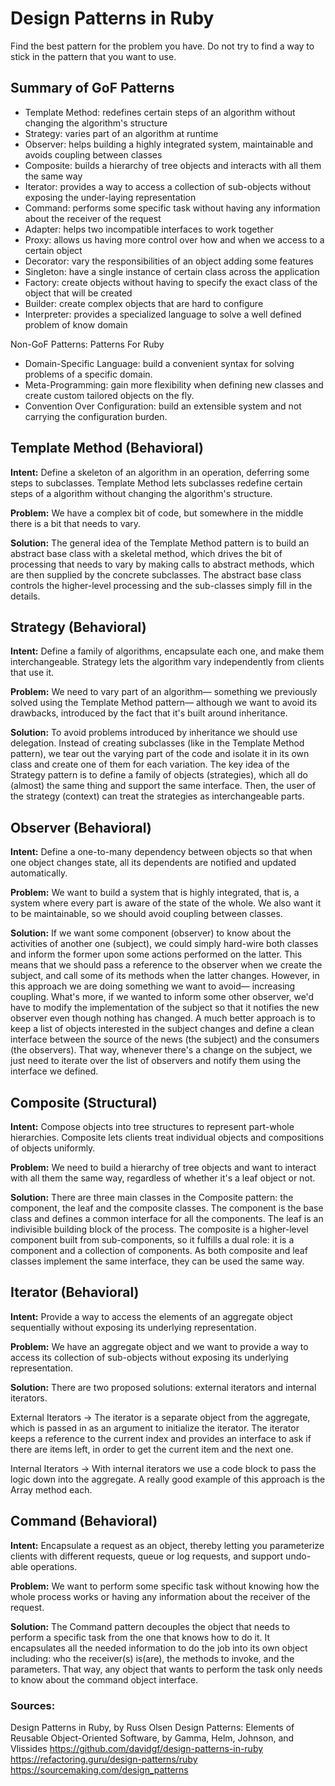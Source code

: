 # Design Patterns in Ruby
Find the best pattern for the problem you have. Do not try to find a way to stick in the pattern that you want to use.

## Summary of GoF Patterns
- Template Method: redefines certain steps of an algorithm without changing the algorithm's structure
- Strategy: varies part of an algorithm at runtime
- Observer: helps building a highly integrated system, maintainable and avoids coupling between classes
- Composite: builds a hierarchy of tree objects and interacts with all them the same way
- Iterator: provides a way to access a collection of sub-objects without exposing the under-laying representation
- Command: performs some specific task without having any information about the receiver of the request
- Adapter: helps two incompatible interfaces to work together
- Proxy: allows us having more control over how and when we access to a certain object
- Decorator: vary the responsibilities of an object adding some features
- Singleton: have a single instance of certain class across the application
- Factory: create objects without having to specify the exact class of the object that will be created
- Builder: create complex objects that are hard to configure
- Interpreter: provides a specialized language to solve a well defined problem of know domain

Non-GoF Patterns: Patterns For Ruby
- Domain-Specific Language: build a convenient syntax for solving problems of a specific domain.
- Meta-Programming: gain more flexibility when defining new classes and create custom tailored objects on the fly.
- Convention Over Configuration: build an extensible system and not carrying the configuration burden.

## Template Method (Behavioral)
**Intent:** 
Define a skeleton of an algorithm in an operation, deferring some steps to subclasses. Template Method lets subclasses redefine certain steps of a algorithm without changing the algorithm's structure.

**Problem:** 
We have a complex bit of code, but somewhere in the middle there is a bit that needs to vary.

**Solution:** 
The general idea of the Template Method pattern is to build an abstract base class with a skeletal method, which drives the bit of processing that needs to vary by making calls to abstract methods, which are then supplied by the concrete subclasses. The abstract base class controls the higher-level processing and the sub-classes simply fill in the details.

## Strategy (Behavioral)
**Intent:** 
Define a family of algorithms, encapsulate each one, and make them interchangeable. Strategy lets the algorithm vary independently from clients that use it.

**Problem:** 
We need to vary part of an algorithm— something we previously solved using the Template Method pattern— although we want to avoid its drawbacks, introduced by the fact that it's built around inheritance.

**Solution:** 
To avoid problems introduced by inheritance we should use delegation. Instead of creating subclasses (like in the Template Method pattern), we tear out the varying part of the code and isolate it in its own class and create one of them for each variation. The key idea of the Strategy pattern is to define a family of objects (strategies), which all do (almost) the same thing and support the same interface. Then, the user of the strategy (context) can treat the strategies as interchangeable parts.

## Observer (Behavioral)
**Intent:** 
Define a one-to-many dependency between objects so that when one object changes state, all its dependents are notified and updated automatically.

**Problem:** 
We want to build a system that is highly integrated, that is, a system where every part is aware of the state of the whole. We also want it to be maintainable, so we should avoid coupling between classes.

**Solution:** 
If we want some component (observer) to know about the activities of another one (subject), we could simply hard-wire both classes and inform the former upon some actions performed on the latter. This means that we should pass a reference to the observer when we create the subject, and call some of its methods when the latter changes. However, in this approach we are doing something we want to avoid— increasing coupling. What's more, if we wanted to inform some other observer, we'd have to modify the implementation of the subject so that it notifies the new observer even though nothing has changed. A much better approach is to keep a list of objects interested in the subject changes and define a clean interface between the source of the news (the subject) and the consumers (the observers). That way, whenever there's a change on the subject, we just need to iterate over the list of observers and notify them using the interface we defined.

## Composite (Structural)
**Intent:** 
Compose objects into tree structures to represent part-whole hierarchies. Composite lets clients treat individual objects and compositions of objects uniformly.

**Problem:** 
We need to build a hierarchy of tree objects and want to interact with all them the same way, regardless of whether it's a leaf object or not.

**Solution:** 
There are three main classes in the Composite pattern: the component, the leaf and the composite classes. The component is the base class and defines a common interface for all the components. The leaf is an indivisible building block of the process. The composite is a higher-level component built from sub-components, so it fulfills a dual role: it is a component and a collection of components. As both composite and leaf classes implement the same interface, they can be used the same way.

## Iterator (Behavioral)
**Intent:** 
Provide a way to access the elements of an aggregate object sequentially without exposing its underlying representation.

**Problem:** 
We have an aggregate object and we want to provide a way to access its collection of sub-objects without exposing its underlying representation.

**Solution:** 
There are two proposed solutions: external iterators and internal iterators.

External Iterators -> The iterator is a separate object from the aggregate, which is passed in as an argument to initialize the iterator. The iterator keeps a reference to the current index and provides an interface to ask if there are items left, in order to get the current item and the next one.

Internal Iterators -> With internal iterators we use a code block to pass the logic down into the aggregate. A really good example of this approach is the Array method each.

## Command (Behavioral)
**Intent:** 
Encapsulate a request as an object, thereby letting you parameterize clients with different requests, queue or log requests, and support undo-able operations.

**Problem:** 
We want to perform some specific task without knowing how the whole process works or having any information about the receiver of the request.

**Solution:** 
The Command pattern decouples the object that needs to perform a specific task from the one that knows how to do it. It encapsulates all the needed information to do the job into its own object including: who the receiver(s) is(are), the methods to invoke, and the parameters. That way, any object that wants to perform the task only needs to know about the command object interface.


### Sources:
Design Patterns in Ruby, by Russ Olsen
Design Patterns: Elements of Reusable Object-Oriented Software, by Gamma, Helm, Johnson, and Vlissides
https://github.com/davidgf/design-patterns-in-ruby
https://refactoring.guru/design-patterns/ruby
https://sourcemaking.com/design_patterns
